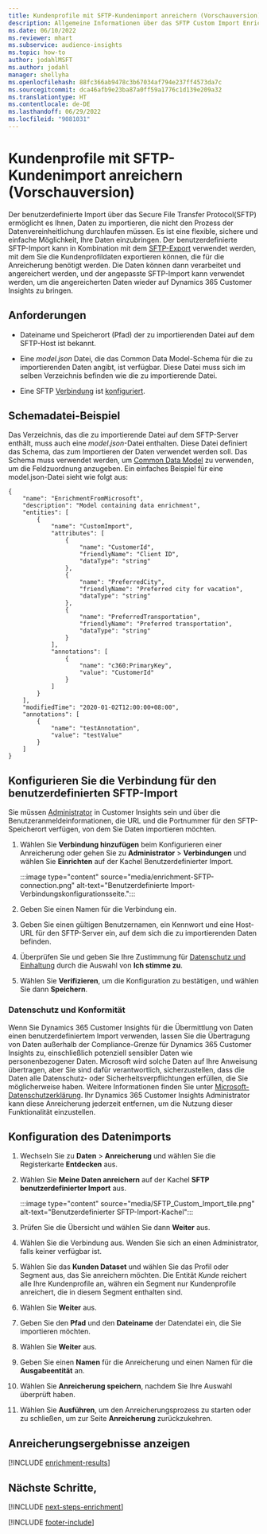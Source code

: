 ```yaml
---
title: Kundenprofile mit SFTP-Kundenimport anreichern (Vorschauversion)
description: Allgemeine Informationen über das SFTP Custom Import Enrichment.
ms.date: 06/10/2022
ms.reviewer: mhart
ms.subservice: audience-insights
ms.topic: how-to
author: jodahlMSFT
ms.author: jodahl
manager: shellyha
ms.openlocfilehash: 88fc366ab9478c3b67034af794e237ff4573da7c
ms.sourcegitcommit: dca46afb9e23ba87a0ff59a1776c1d139e209a32
ms.translationtype: HT
ms.contentlocale: de-DE
ms.lasthandoff: 06/29/2022
ms.locfileid: "9081031"
---
```

# <a name="enrich-customer-profiles-with-sftp-custom-import-preview"></a>Kundenprofile mit SFTP-Kundenimport anreichern (Vorschauversion)

Der benutzerdefinierte Import über das Secure File Transfer Protocol(SFTP) ermöglicht es Ihnen, Daten zu importieren, die nicht den Prozess der Datenvereinheitlichung durchlaufen müssen. Es ist eine flexible, sichere und einfache Möglichkeit, Ihre Daten einzubringen. Der benutzerdefinierte SFTP-Import kann in Kombination mit dem [SFTP-Export](export-sftp.md) verwendet werden, mit dem Sie die Kundenprofildaten exportieren können, die für die Anreicherung benötigt werden. Die Daten können dann verarbeitet und angereichert werden, und der angepasste SFTP-Import kann verwendet werden, um die angereicherten Daten wieder auf Dynamics 365 Customer Insights zu bringen.

## <a name="prerequisites"></a>Anforderungen

- Dateiname und Speicherort (Pfad) der zu importierenden Datei auf dem SFTP-Host ist bekannt.

- Eine *model.json* Datei, die das Common Data Model-Schema für die zu importierenden Daten angibt, ist verfügbar. Diese Datei muss sich im selben Verzeichnis befinden wie die zu importierende Datei.

- Eine SFTP [Verbindung](connections.md) ist [konfiguriert](#configure-the-connection-for-sftp-custom-import).

## <a name="file-schema-example"></a>Schemadatei-Beispiel

Das Verzeichnis, das die zu importierende Datei auf dem SFTP-Server enthält, muss auch eine *model.json*-Datei enthalten. Diese Datei definiert das Schema, das zum Importieren der Daten verwendet werden soll. Das Schema muss verwendet werden, um [Common Data Model](/common-data-model/) zu verwenden, um die Feldzuordnung anzugeben. Ein einfaches Beispiel für eine model.json-Datei sieht wie folgt aus:

```
{
    "name": "EnrichmentFromMicrosoft",
    "description": "Model containing data enrichment",
    "entities": [
        {
            "name": "CustomImport",
            "attributes": [
                {
                    "name": "CustomerId",
                    "friendlyName": "Client ID",
                    "dataType": "string"
                },
                {
                    "name": "PreferredCity",
                    "friendlyName": "Preferred city for vacation",
                    "dataType": "string"
                },
                {
                    "name": "PreferredTransportation",
                    "friendlyName": "Preferred transportation",
                    "dataType": "string"
                }
            ],
            "annotations": [
                {
                    "name": "c360:PrimaryKey",
                    "value": "CustomerId"
                }
            ]
        }
    ],
    "modifiedTime": "2020-01-02T12:00:00+08:00",
    "annotations": [
        {
            "name": "testAnnotation",
            "value": "testValue"
        }
    ]
}
```

## <a name="configure-the-connection-for-sftp-custom-import"></a>Konfigurieren Sie die Verbindung für den benutzerdefinierten SFTP-Import

Sie müssen [Administrator](permissions.md#admin) in Customer Insights sein und über die Benutzeranmeldeinformationen, die URL und die Portnummer für den SFTP-Speicherort verfügen, von dem Sie Daten importieren möchten.

1. Wählen Sie **Verbindung hinzufügen** beim Konfigurieren einer Anreicherung oder gehen Sie zu **Administrator** > **Verbindungen** und wählen Sie **Einrichten** auf der Kachel Benutzerdefinierter Import.

   :::image type="content" source="media/enrichment-SFTP-connection.png" alt-text="Benutzerdefinierte Import-Verbindungskonfigurationsseite.":::

1. Geben Sie einen Namen für die Verbindung ein.

1. Geben Sie einen gültigen Benutzernamen, ein Kennwort und eine Host-URL für den SFTP-Server ein, auf dem sich die zu importierenden Daten befinden.

1. Überprüfen Sie und geben Sie Ihre Zustimmung für [Datenschutz und Einhaltung](#data-privacy-and-compliance) durch die Auswahl von **Ich stimme zu**.

1. Wählen Sie **Verifizieren**, um die Konfiguration zu bestätigen, und wählen Sie dann **Speichern**.

### <a name="data-privacy-and-compliance"></a>Datenschutz und Konformität

Wenn Sie Dynamics 365 Customer Insights für die Übermittlung von Daten einen benutzerdefiniertem Import verwenden, lassen Sie die Übertragung von Daten außerhalb der Compliance-Grenze für Dynamics 365 Customer Insights zu, einschließlich potenziell sensibler Daten wie personenbezogener Daten. Microsoft wird solche Daten auf Ihre Anweisung übertragen, aber Sie sind dafür verantwortlich, sicherzustellen, dass die Daten alle Datenschutz- oder Sicherheitsverpflichtungen erfüllen, die Sie möglicherweise haben. Weitere Informationen finden Sie unter [Microsoft-Datenschutzerklärung](https://go.microsoft.com/fwlink/?linkid=396732).
Ihr Dynamics 365 Customer Insights Administrator kann diese Anreicherung jederzeit entfernen, um die Nutzung dieser Funktionalität einzustellen.

## <a name="configure-the-import"></a>Konfiguration des Datenimports

1. Wechseln Sie zu **Daten** > **Anreicherung** und wählen Sie die Registerkarte **Entdecken** aus.

1. Wählen Sie **Meine Daten anreichern** auf der Kachel **SFTP benutzerdefinierter Import** aus.

   :::image type="content" source="media/SFTP_Custom_Import_tile.png" alt-text="Benutzerdefinierter SFTP-Import-Kachel":::

1. Prüfen Sie die Übersicht und wählen Sie dann **Weiter** aus.

1. Wählen Sie die Verbindung aus. Wenden Sie sich an einen Administrator, falls keiner verfügbar ist.

1. Wählen Sie das **Kunden Dataset** und wählen Sie das Profil oder Segment aus, das Sie anreichern möchten. Die Entität *Kunde* reichert alle Ihre Kundenprofile an, währen ein Segment nur Kundenprofile anreichert, die in diesem Segment enthalten sind.

1. Wählen Sie **Weiter** aus.

1. Geben Sie den **Pfad** und den **Dateiname** der Datendatei ein, die Sie importieren möchten.

1. Wählen Sie **Weiter** aus.

1. Geben Sie einen **Namen** für die Anreicherung und einen Namen für die **Ausgabeentität** an.

1. Wählen Sie **Anreicherung speichern**, nachdem Sie Ihre Auswahl überprüft haben.

1. Wählen Sie **Ausführen**, um den Anreicherungsprozess zu starten oder zu schließen, um zur Seite **Anreicherung** zurückzukehren.

## <a name="view-enrichment-results"></a>Anreicherungsergebnisse anzeigen

[!INCLUDE [enrichment-results](includes/enrichment-results.md)]

## <a name="next-steps"></a>Nächste Schritte,

[!INCLUDE [next-steps-enrichment](includes/next-steps-enrichment.md)]

[!INCLUDE [footer-include](includes/footer-banner.md)]
